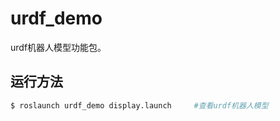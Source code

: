 # urdf_demo

urdf机器人模型功能包。

## 运行方法


```sh
$ roslaunch urdf_demo display.launch     #查看urdf机器人模型
``` 